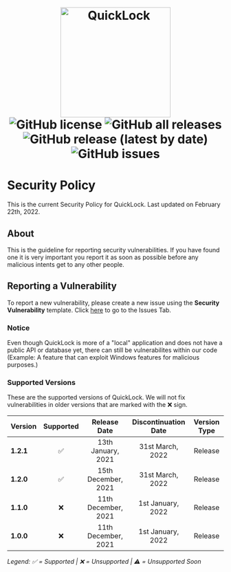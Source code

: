 <h1 align="center">
  <img src="https://user-images.githubusercontent.com/53088136/145694415-865e38fc-757c-4668-a9dc-50605b2961eb.png" alt="QuickLock" height="256" /><br>
  <img alt="GitHub license" src="https://img.shields.io/github/license/litetools/tasks?style=flat-square"> <img alt="GitHub all releases" src="https://img.shields.io/github/downloads/LiteTools/QuickLock/total?style=flat-square"> <img alt="GitHub release (latest by date)" src="https://img.shields.io/github/v/release/LiteTools/QuickLock?style=flat-square"> <img alt="GitHub issues" src="https://img.shields.io/github/issues/LiteTools/QuickLock?style=flat-square">
</h1>

# Security Policy
This is the current Security Policy for QuickLock. Last updated on February 22th, 2022.

## About
This is the guideline for reporting security vulnerabilities. If you have found one it is very important you report it as soon as possible before any malicious intents get to any other people.

## Reporting a Vulnerability
To report a new vulnerability, please create a new issue using the **Security Vulnerability** template. Click [here](https://github.com/LiteTools/QuickLock/issues) to go to the Issues Tab.

### Notice
Even though QuickLock is more of a "local" application and does not have a public API or database yet, there can still be vulnerabilites within our code (Example: A feature that can exploit Windows features for malicious purposes.)



### Supported Versions
These are the supported versions of QuickLock. We will not fix vulnerabilities in older versions that are marked with the :x: sign.

| Version             | Supported          | Release Date         | Discontinuation Date | Version Type |
| :------------------ | :----------------: | :--------------:     | :------------------: | :------------------: | 
| **1.2.1**           | ✅                 | 13th January, 2021 |  31st March, 2022   | Release |
| **1.2.0**           | ✅                 | 15th December, 2021     | 31st March, 2022   | Release |
| **1.1.0**           | :x:                | 11th December, 2021      | 1st January, 2022      | Release |
| **1.0.0**           | :x:                | 11th December, 2021         | 1st January, 2022      | Release |

*Legend: ✅ = Supported | :x: = Unsupported | ⚠️ = Unsupported Soon*
